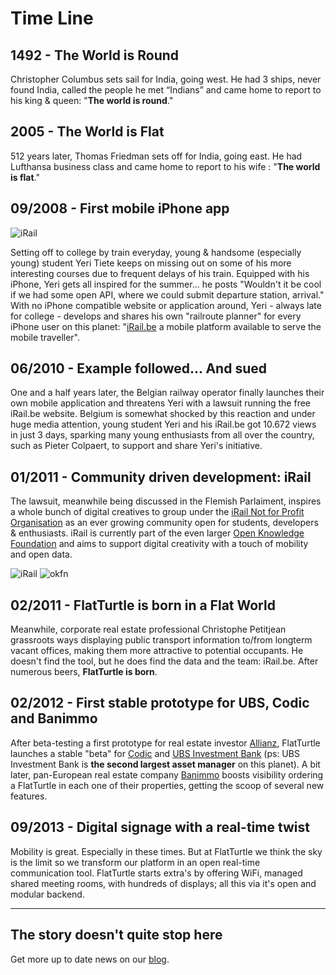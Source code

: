 Time Line
=========

1492 - The World is Round
-------------------------

Christopher Columbus sets sail for India, going west. He had 3 ships, never found India, called the people he met “Indians” and came home to report to his king & queen: "**The world is round**."

2005 - The World is Flat
------------------------

512 years later, Thomas Friedman sets off for India, going east. He had Lufthansa business class and came home to report to his wife : "**The world is flat**."

09/2008 - First mobile iPhone app
---------------------------------

<div class="row"><div class="col-md-2">

![iRail](https://img.flatturtle.com/flatturtle.com/misc/irail.png)

</div><div class="col-md-10">

Setting off to college by train everyday, young & handsome (especially young) student Yeri Tiete keeps on missing out on some of his more interesting courses due to frequent delays of his train. Equipped with his iPhone, Yeri gets all inspired for the summer... he posts "Wouldn't it be cool if we had some open API, where we could submit departure station, arrival." With no iPhone compatible website or application around, Yeri - always late for college - develops and shares his own "railroute planner" for every iPhone user on this planet: "[iRail.be](http://irail.be) a mobile platform available to serve the mobile traveller".

</div></div>

06/2010 - Example followed... And sued
--------------------------------------

One and a half years later, the Belgian railway operator finally launches their own mobile application and threatens Yeri with a lawsuit running the free iRail.be website. Belgium is somewhat shocked by this reaction and under huge media attention, young student Yeri and his iRail.be got 10.672 views in just 3 days, sparking many young enthusiasts from all over the country, such as Pieter Colpaert, to support and share Yeri's initiative.

01/2011 - Community driven development: iRail
---------------------------------------------

<div class="row"><div class="col-md-9">

The lawsuit, meanwhile being discussed in the Flemish Parlaiment, inspires a whole bunch of digital creatives to group under the [iRail Not for Profit Organisation](http://hello.iRail.be) as an ever growing community open for students, developers & enthusiasts. iRail is currently part of the even larger [Open Knowledge Foundation](http://okfn.be) and aims to support digital creativity with a touch of mobility and open data.

</div><div class="col-md-3">

![iRail](https://img.flatturtle.com/flatturtle.com/irail.png)
![okfn](https://img.flatturtle.com/flatturtle.com/okfn.png)

</div></div>

02/2011 - FlatTurtle is born in a Flat World
--------------------------------------------

Meanwhile, corporate real estate professional Christophe Petitjean grassroots ways displaying public transport information to/from longterm vacant offices, making them more attractive to potential occupants. He doesn't find the tool, but he does find the data and the team: iRail.be. After numerous beers, **FlatTurtle is born**.

02/2012 - First stable prototype for UBS, Codic and Banimmo
-----------------------------------------------------------

After beta-testing a first prototype for real estate investor [Allianz](http://www.allianz.com/), FlatTurtle launches a stable "beta" for [Codic](http://www.codic.eu) and [UBS Investment Bank](http://www.ubs.com/be/en.html) (ps: UBS Investment Bank is **the second largest asset manager** on this planet). A bit later, pan-European real estate company [Banimmo](http://www.banimmo.com) boosts visibility ordering a FlatTurtle in each one of their properties, getting the scoop of several new features.

09/2013 - Digital signage with a real-time twist
------------------------------------------------

Mobility is great. Especially in these times. But at FlatTurtle we think the sky is the limit so we transform our platform in an open real-time communication tool. FlatTurtle starts extra's by offering WiFi, managed shared meeting rooms, with hundreds of displays; all this via it's open and modular backend.

- - -

The story doesn't quite stop here
---------------------------------

Get more up to date news on our [blog](http://blog.flatturtle.com).